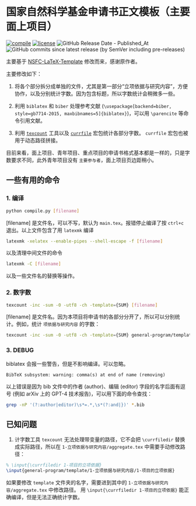 # 国家自然科学基金申请书正文模板（主要面上项目）

[![compile](https://github.com/wenh06/NSFC-Template/actions/workflows/compile.yml/badge.svg)](https://github.com/wenh06/NSFC-Template/actions/workflows/compile.yml)
[![license](https://img.shields.io/github/license/wenh06/NSFC-Template?style=flat-square)](LICENSE)
![GitHub Release Date - Published_At](https://img.shields.io/github/release-date/wenh06/NSFC-Template)
![GitHub commits since latest release (by SemVer including pre-releases)](https://img.shields.io/github/commits-since/wenh06/NSFC-Template/latest)

主要基于 [NSFC-LaTeX-Template](https://github.com/Ruzim/NSFC-application-template-latex) 修改而来，感谢原作者。

主要修改如下：

1. 将各个部分拆分成单独的文件，尤其是第一部分“立项依据与研究内容”，方便协作，以及分别统计字数。因为包含标题，所以字数统计会稍微多一些。

2. 利用 `biblatex` 和 `biber` 处理参考文献 (`\usepackage[backend=biber, style=gb7714-2015, maxbibnames=5]{biblatex}`)，可以用 `\parencite` 等命令引用文献。

3. 利用 [`texcount`](https://ctan.org/pkg/texcount) 工具以及 [`currfile`](https://ctan.org/pkg/currfile) 宏包统计各部分字数。 `currfile` 宏包也被用于动态路径拼接。

目前来看，面上项目、青年项目、重点项目的申请书格式基本都是一样的，只是字数要求不同，此外青年项目没有 `主要参与者`，面上项目页边距稍小。

## 一些有用的命令

### 1. 编译

```bash
python compile.py [filename]
```

[filename] 是文件名，可以不写，默认为 `main.tex`。报错停止编译了按 `ctrl+c` 退出。以上文件包含了用 `latexmk` 编译

```bash
latexmk -xelatex --enable-pipes --shell-escape -f [filename]
```

以及清理中间文件的命令

```bash
latexmk -C [filename]
```

以及一些文件名的替换等操作。

### 2. 数字数

```bash
texcount -inc -sum -0 -utf8 -ch -template={SUM} [filename]
```

[filename] 是文件名。因为本项目将申请书的各部分分开了，所以可以分别统计。例如，统计 `项依据与研究内容` 的字数：

```bash
texcount -inc -sum -0 -utf8 -ch -template={SUM} general-program/template/1-立项依据与研究内容/aggregate.tex
```

### 3. DEBUG

biblatex 会报一些警告，但是不影响编译。可以忽略。

```
BibTeX subsystem: warning: comma(s) at end of name (removing)
```

以上错误是因为 bib 文件中的作者 (author)、编辑 (editor) 字段的名字后面有逗号 (例如 arXiv 上的 GPT-4 技术报告)，可以用下面的命令查找：

```bash
grep -nP '(?:author|editor)\s*=.*,\s*(?:and|})' *.bib
```

## 已知问题

1. 计字数工具 `texcount` 无法处理带变量的路径，它不会把 `\currfiledir` 替换成实际路径，所以在 `1-立项依据与研究内容/aggregate.tex` 中需要手动修改路径：

```latex
% \input{\currfiledir 1-项目的立项依据}
\input{general-program/template/1-立项依据与研究内容/1-项目的立项依据}
```

如果要修改 `template` 文件夹的名字，需要进到其中的 `1-立项依据与研究内容/aggregate.tex` 中修改路径。
用 `\input{\currfiledir 1-项目的立项依据}` 能正确编译，但是无法正确统计字数。
